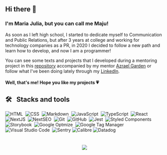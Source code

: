 ## Hi there 👋

<h3> I'm Maria Julia, but you can call me Maju! </h3>

As soon as I left high school, I started to dedicate myself to Communication and Public Relations, but after 3 years at college and working for technology companies as a PR, in 2020 I decided to follow a new path and learn how to develop, and now I am a programmer!
 
You can see some texts and projects that I developed during a mentoring project in this [repository](https://github.com/azraelgarden/maju-mentoria) accompanied by my mentor [Azrael Garden](https://www.linkedin.com/in/azrael-garden/) or follow what I've been doing lately through my [LinkedIn](https://www.linkedin.com/in/mariajulialobo/).

<h4> Well, that's me! Hope you like my projects &#128151; </h4>

## 🛠 &nbsp; Stacks and tools

![HTML](https://img.shields.io/badge/-HTML-05122A?style=flat&logo=HTML5)&nbsp;
![CSS](https://img.shields.io/badge/-CSS-05122A?style=flat&logo=CSS3&logoColor=1572B6)&nbsp;
![Markdown](https://img.shields.io/badge/-Markdown-05122A?style=flat&logo=markdown)&nbsp;
![JavaScript](https://img.shields.io/badge/-JavaScript-05122A?style=flat&logo=javascript)&nbsp;
![TypeScript](https://img.shields.io/badge/-TypeScript-05122A?style=flat&logo=typescript)&nbsp;
![React](https://img.shields.io/badge/-React-05122A?style=flat&logo=react)&nbsp;
![NextJS](https://img.shields.io/badge/-Next.%20Js-05122A?style=flat&logo=Next.js&logoColor=007ACC)&nbsp;
![NextSEO](https://img.shields.io/badge/-Next.%20Js%20SEO-05122A?style=flat&logo=Next.js&logoColor=007ACC)&nbsp;
![Git](https://img.shields.io/badge/-Git-05122A?style=flat&logo=git)&nbsp;
![GitHub](https://img.shields.io/badge/-GitHub-05122A?style=flat&logo=github)&nbsp;
![Jest](https://img.shields.io/badge/-Jest-05122A?style=flat&logo=Jest&logoColor=C21325)&nbsp;
![Styled Components](https://img.shields.io/badge/-Styled%20Components-05122A?style=flat&logo=styled-components&logoColor=DB7093)&nbsp;
![Storybook](https://img.shields.io/badge/-Storybook-05122A?style=flat&logo=Storybook&logoColor=DB7093)&nbsp;
![Google Optmize](https://img.shields.io/badge/-Google%20Optmize-05122A?style=flat&logo=Google%20Optimize&logoColor=B366F6)&nbsp;
![Google Tag Manager](https://img.shields.io/badge/-Google%20Tag%20Manager-05122A?style=flat&logo=Google%20Tag%20Manager&logoColor=246FDB)&nbsp;
![Visual Studio Code](https://img.shields.io/badge/-VS%20Code-05122A?style=flat&logo=visual-studio-code&logoColor=007ACC)&nbsp;
![Sentry](https://img.shields.io/badge/-Sentry-05122A?style=flat&logo=Sentry&logoColor=#362D59)
![Calibre](https://img.shields.io/badge/-Calibre-05122A?style=flat&logo=Calibre&logoColor=#362D59)
![Datadog](https://img.shields.io/badge/-Datadog-05122A?style=flat&logo=Datadog&logoColor=#632CA6)

<h1 align="center">
<img src="https://media.giphy.com/media/xT3i1acWS2AQRKHgZi/giphy.gif"/>
</h1>

